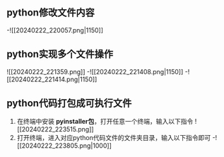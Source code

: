 ## python修改文件内容
-![[20240222_220057.png|1150]]
## python实现多个文件操作
![[20240222_221359.png]]
-![[20240222_221408.png|1150]]
-![[20240222_221414.png|1150]]
## python代码打包成可执行文件
1. 在终端中安装    **pyinstaller包**，打开任意一个终端，输入以下指令
		![[20240222_223515.png]]
2. 打开终端，进入对应python代码文件的文件夹目录，输入以下指令即可
		-![[20240222_223805.png|1000]]
